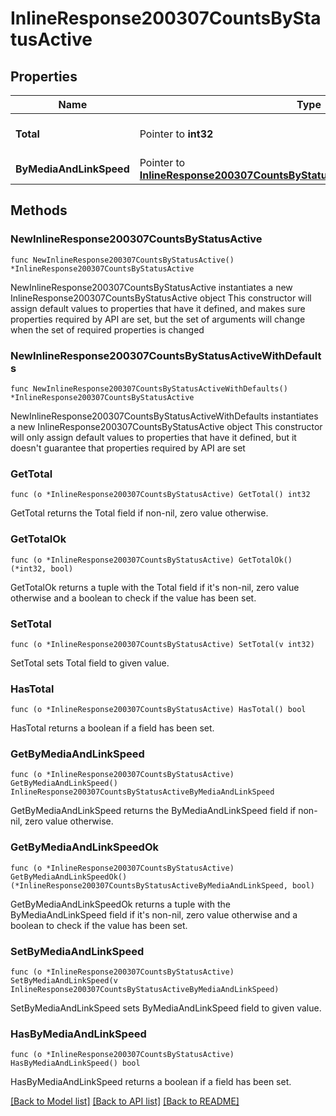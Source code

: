 # InlineResponse200307CountsByStatusActive

## Properties

Name | Type | Description | Notes
------------ | ------------- | ------------- | -------------
**Total** | Pointer to **int32** | The total number of active ports | [optional] 
**ByMediaAndLinkSpeed** | Pointer to [**InlineResponse200307CountsByStatusActiveByMediaAndLinkSpeed**](InlineResponse200307CountsByStatusActiveByMediaAndLinkSpeed.md) |  | [optional] 

## Methods

### NewInlineResponse200307CountsByStatusActive

`func NewInlineResponse200307CountsByStatusActive() *InlineResponse200307CountsByStatusActive`

NewInlineResponse200307CountsByStatusActive instantiates a new InlineResponse200307CountsByStatusActive object
This constructor will assign default values to properties that have it defined,
and makes sure properties required by API are set, but the set of arguments
will change when the set of required properties is changed

### NewInlineResponse200307CountsByStatusActiveWithDefaults

`func NewInlineResponse200307CountsByStatusActiveWithDefaults() *InlineResponse200307CountsByStatusActive`

NewInlineResponse200307CountsByStatusActiveWithDefaults instantiates a new InlineResponse200307CountsByStatusActive object
This constructor will only assign default values to properties that have it defined,
but it doesn't guarantee that properties required by API are set

### GetTotal

`func (o *InlineResponse200307CountsByStatusActive) GetTotal() int32`

GetTotal returns the Total field if non-nil, zero value otherwise.

### GetTotalOk

`func (o *InlineResponse200307CountsByStatusActive) GetTotalOk() (*int32, bool)`

GetTotalOk returns a tuple with the Total field if it's non-nil, zero value otherwise
and a boolean to check if the value has been set.

### SetTotal

`func (o *InlineResponse200307CountsByStatusActive) SetTotal(v int32)`

SetTotal sets Total field to given value.

### HasTotal

`func (o *InlineResponse200307CountsByStatusActive) HasTotal() bool`

HasTotal returns a boolean if a field has been set.

### GetByMediaAndLinkSpeed

`func (o *InlineResponse200307CountsByStatusActive) GetByMediaAndLinkSpeed() InlineResponse200307CountsByStatusActiveByMediaAndLinkSpeed`

GetByMediaAndLinkSpeed returns the ByMediaAndLinkSpeed field if non-nil, zero value otherwise.

### GetByMediaAndLinkSpeedOk

`func (o *InlineResponse200307CountsByStatusActive) GetByMediaAndLinkSpeedOk() (*InlineResponse200307CountsByStatusActiveByMediaAndLinkSpeed, bool)`

GetByMediaAndLinkSpeedOk returns a tuple with the ByMediaAndLinkSpeed field if it's non-nil, zero value otherwise
and a boolean to check if the value has been set.

### SetByMediaAndLinkSpeed

`func (o *InlineResponse200307CountsByStatusActive) SetByMediaAndLinkSpeed(v InlineResponse200307CountsByStatusActiveByMediaAndLinkSpeed)`

SetByMediaAndLinkSpeed sets ByMediaAndLinkSpeed field to given value.

### HasByMediaAndLinkSpeed

`func (o *InlineResponse200307CountsByStatusActive) HasByMediaAndLinkSpeed() bool`

HasByMediaAndLinkSpeed returns a boolean if a field has been set.


[[Back to Model list]](../README.md#documentation-for-models) [[Back to API list]](../README.md#documentation-for-api-endpoints) [[Back to README]](../README.md)



